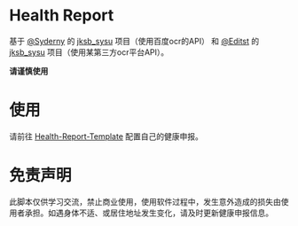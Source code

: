 # Health Report
基于 [@Syderny](https://github.com/Syderny) 的 [jksb_sysu](https://github.com/Editst/SYSU-HealthReport) 项目（使用百度ocr的API）
和 [@Editst](https://github.com/Editst) 的 [jksb_sysu](https://github.com/Editst/SYSU-HealthReport) 项目（使用某第三方ocr平台API）。

**请谨慎使用**

# 使用
请前往 [Health-Report-Template](https://github.com/yizuodi/Health-Report-Template) 配置自己的健康申报。

# 免责声明

此脚本仅供学习交流，禁止商业使用，使用软件过程中，发生意外造成的损失由使用者承担。如遇身体不适、或居住地址发生变化，请及时更新健康申报信息。
